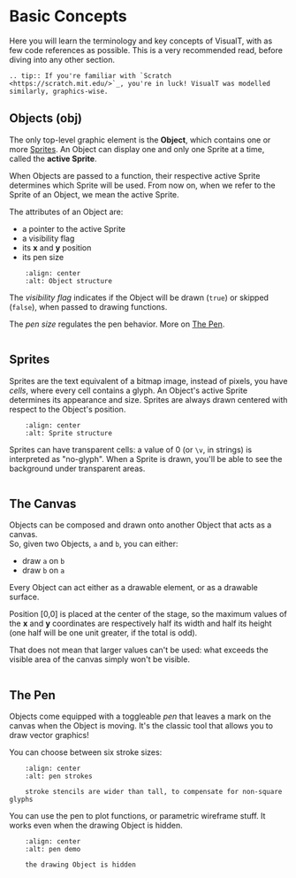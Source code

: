 # Basic Concepts

Here you will learn the terminology and key concepts of VisualT, with as few code references as possible. This is a very recommended read, before diving into any other section.

```eval_rst
.. tip:: If you're familiar with `Scratch <https://scratch.mit.edu/>`_, you're in luck! VisualT was modelled similarly, graphics-wise.
```

## Objects (obj)

The only top-level graphic element is the **Object**, which contains one or more [Sprites](#sprites). An Object can display one and only one Sprite at a time, called the **active Sprite**.

When Objects are passed to a function, their respective active Sprite determines which Sprite will be used. From now on, when we refer to the Sprite of an Object, we mean the active Sprite.

The attributes of an Object are:

* a pointer to the active Sprite
* a visibility flag
* its **x** and **y** position
* its pen size

``` image:: static/images/object.png
    :align: center
    :alt: Object structure
```

The *visibility flag* indicates if the Object will be drawn (`true`) or skipped (`false`), when passed to drawing functions.

The *pen size* regulates the pen behavior. More on [The Pen](#the-pen).

``` tip:: Objects behave similarly to a *Sprite* in Scratch.
```

## Sprites

Sprites are the text equivalent of a bitmap image, instead of pixels, you have *cells*, where every cell contains a glyph. An Object's active Sprite determines its appearance and size. Sprites are always drawn centered with respect to the Object's position.

``` image:: static/images/sprite.png
    :align: center
    :alt: Sprite structure
```

Sprites can have transparent cells: a value of 0 (or `\v`, in strings) is interpreted as "no-glyph". When a Sprite is drawn, you'll be able to see the background under transparent areas.

``` tip:: Sprites are equivalent to a *Costume* in Scratch.
```

## The Canvas

Objects can be composed and drawn onto another Object that acts as a canvas.\
So, given two Objects, `a` and `b`, you can either:

* draw `a` on `b`
* draw `b` on `a`

Every Object can act either as a drawable element, or as a drawable surface.

Position [0,0] is placed at the center of the stage, so the maximum values of the **x** and **y** coordinates are respectively half its width and half its height (one half will be one unit greater, if the total is odd).

That does not mean that larger values can't be used: what exceeds the visible area of the canvas simply won't be visible.

``` tip:: The canvas behaves equivalently to the *Stage* in Scratch.
```

## The Pen

Objects come equipped with a toggleable *pen* that leaves a mark on the canvas when the Object is moving. It's the classic tool that allows you to draw vector graphics!

You can choose between six stroke sizes:

``` figure:: static/images/pen-smaller.png
    :align: center
    :alt: pen strokes

    stroke stencils are wider than tall, to compensate for non-square glyphs
```

You can use the pen to plot functions, or parametric wireframe stuff. It works even when the drawing Object is hidden.

``` figure:: static/images/pen-demo.gif
    :align: center
    :alt: pen demo

    the drawing Object is hidden
```
